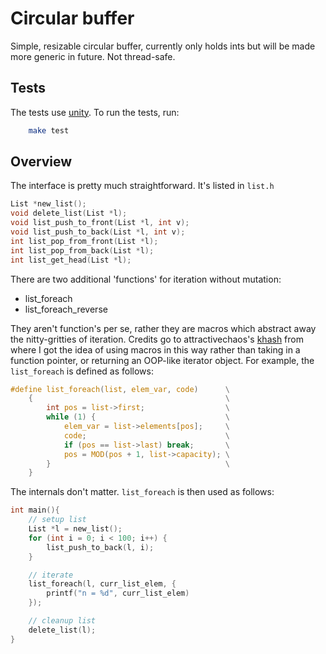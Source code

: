 # Circular buffer
Simple, resizable circular buffer, currently only holds ints but will be made more generic in future. Not thread-safe.

## Tests
The tests use [unity](http://www.throwtheswitch.org/unity). To run the tests, run:
```bash
    make test
```

## Overview
The interface is pretty much straightforward. It's listed in `list.h`
```C
List *new_list();
void delete_list(List *l);
void list_push_to_front(List *l, int v);
void list_push_to_back(List *l, int v);
int list_pop_from_front(List *l);
int list_pop_from_back(List *l);
int list_get_head(List *l);
```
There are two additional 'functions' for iteration without mutation:
* list_foreach
* list_foreach_reverse  
  
They aren't function's per se, rather they are macros which abstract away the nitty-gritties of iteration. Credits go to attractivechaos's [khash](github.com/attractivechaos/klib/blob/master/khash.h) from where I got the idea of using macros in this way rather than taking in a function pointer, or returning an OOP-like iterator object. For example, the `list_foreach` is defined as follows:
```C
#define list_foreach(list, elem_var, code)      \
    {                                           \
        int pos = list->first;                  \
        while (1) {                             \
            elem_var = list->elements[pos];     \
            code;                               \
            if (pos == list->last) break;       \
            pos = MOD(pos + 1, list->capacity); \
        }                                       \
    }
```
The internals don't matter. `list_foreach` is then used as follows:
```C
int main(){
    // setup list
    List *l = new_list();
    for (int i = 0; i < 100; i++) {
        list_push_to_back(l, i);
    }

    // iterate
    list_foreach(l, curr_list_elem, {
        printf("n = %d", curr_list_elem)
    });

    // cleanup list
    delete_list(l);
}
```